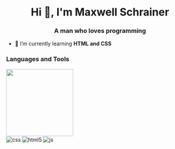 <h1 align="center">Hi 👋, I'm Maxwell Schrainer</h1>
<h3 align="center">A man who loves programming</h3>

- 🌱 I’m currently learning **HTML and CSS**

<h3 align="left">Languages and Tools</h3>

<img height="180em" src="https://github-readme-stats-git-masterrstaa-rickstaa.vercel.app/api/top-langs/?username=maxwellschrainer&layout=compact&langs_count=7&theme=dracula"/>

<div>
  <img align="center" alt="css" src="https://img.shields.io/badge/CSS3-1572B6?style=for-the-badge&logo=css3&logoColor=white"/>
  <img align="center" alt="html5" src="https://img.shields.io/badge/HTML5-E34F26?style=for-the-badge&logo=html5&logoColor=white"/>
  <img align="center" alt="js" src="https://img.shields.io/badge/JavaScript-F7DF1E?style=for-the-badge&logo=javascript&logoColor=black"/>
</div>

